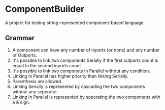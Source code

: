 ComponentBuilder
================

A project for testing string-represented component-based language.

<h2>Grammar</h2>

1. A component can have any number of Inports (or none) and any number of Outports.
2. It's possible to link two components Serially if the first outports count is equal to the second inports count.
3. It's possible to link two componets In Parallel without any condition.
4. Linking In Parallel has higher priority than linking Serially.
5. Parenthesis are allowed.
6. Linking Serially is represented by cascading the two components without any seperator.
7. Linking In Parallel is represented by seperating the two components with a & sign.